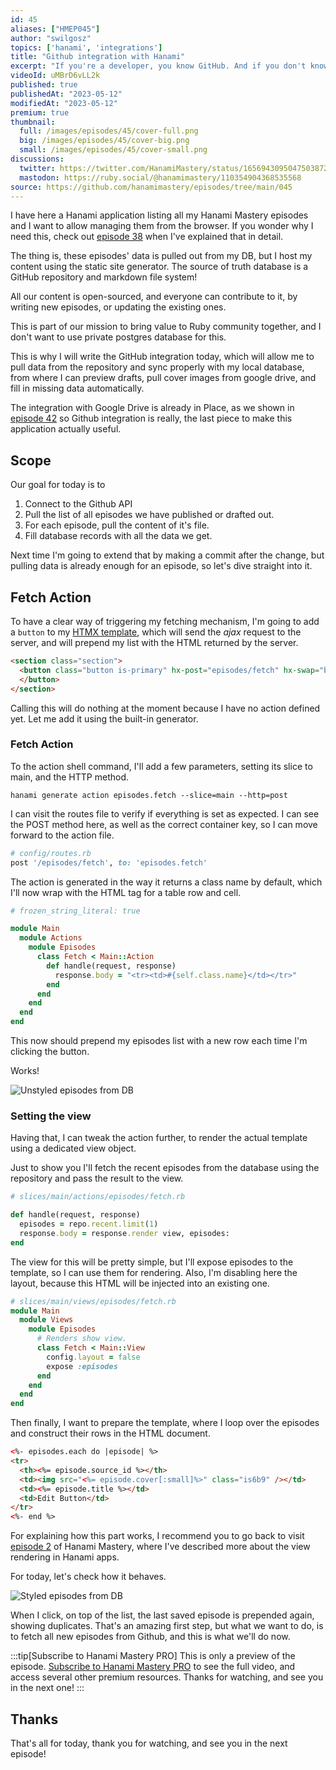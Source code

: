 ```yaml
---
id: 45
aliases: ["HMEP045"]
author: "swilgosz"
topics: ['hanami', 'integrations']
title: "Github integration with Hanami"
excerpt: "If you're a developer, you know GitHub. And if you don't know Hanami, you definitely should. In this episode, I'll show you how to make them both to know each other."
videoId: uMBrD6vLL2k
published: true
publishedAt: "2023-05-12"
modifiedAt: "2023-05-12"
premium: true
thumbnail:
  full: /images/episodes/45/cover-full.png
  big: /images/episodes/45/cover-big.png
  small: /images/episodes/45/cover-small.png
discussions:
  twitter: https://twitter.com/HanamiMastery/status/1656943095047503872
  mastodon: https://ruby.social/@hanamimastery/110354904368535568
source: https://github.com/hanamimastery/episodes/tree/main/045
---
```

I have here a Hanami application listing all my Hanami Mastery episodes and I want to allow managing them from the browser. If you wonder why I need this, check out [episode 38](/episodes/38-hanami-mastery-app) when I've explained that in detail.

The thing is, these episodes' data is pulled out from my DB, but I host my content using the static site generator. The source of truth database is a GitHub repository and markdown file system!

All our content is open-sourced, and everyone can contribute to it, by writing new episodes, or updating the existing ones.

This is part of our mission to bring value to Ruby community together, and I don't want to use private postgres database for this.

This is why I will write the GitHub integration today, which will allow me to pull data from the repository and sync properly with my local database, from where I can preview drafts, pull cover images from google drive, and fill in missing data automatically.

The integration with Google Drive is already in Place, as we shown in [episode 42](43-connect-with-google-drive.md) so Github integration is really, the last piece to make this application actually useful.

## Scope

Our goal for today is to
1. Connect to the Github API
2. Pull the list of all episodes we have published or drafted out.
3. For each episode, pull the content of it's file.
4. Fill database records with all the data we get.

Next time I'm going to extend that by making a commit after the change, but pulling data is already enough for an episode, so let's dive straight into it.

## Fetch Action

To have a clear way of triggering my fetching mechanism, I'm going to add a `button` to my [HTMX template](https://htmx.org/), which will send the *ajax* request to the server, and will prepend my list with the HTML returned by the server.

```html
<section class="section">
  <button class="button is-primary" hx-post="episodes/fetch" hx-swap="beforebegin" hx-target="#recent-episodes">Fetch drafts
  </button>
</section>
```

Calling this will do nothing at the moment because I have no action defined yet. Let me add it using the built-in generator.

### Fetch Action

To the action shell command, I'll add a few parameters, setting its slice to main, and the HTTP method.

```shell
hanami generate action episodes.fetch --slice=main --http=post
```

I can visit the routes file to verify if everything is set as expected. I can see the POST method here, as well as the correct container key, so I can move forward to the action file.

```ruby
# config/routes.rb
post '/episodes/fetch', to: 'episodes.fetch'
```

The action is generated in the way it returns a class name by default, which I'll now wrap with the HTML tag for a table row and cell.

```ruby
# frozen_string_literal: true

module Main
  module Actions
    module Episodes
      class Fetch < Main::Action
        def handle(request, response)
          response.body = "<tr><td>#{self.class.name}</td></tr>"
        end
      end
    end
  end
end
```

This now should prepend my episodes list with a new row each time I'm clicking the button.

Works!

![Unstyled episodes from DB](/images/episodes/45/episodes-list-unstyled.png)

### Setting the view

Having that, I can tweak the action further, to render the actual template using a dedicated view object.

Just to show you I'll fetch the recent episodes from the database using the repository and pass the result to the view.

```ruby
# slices/main/actions/episodes/fetch.rb

def handle(request, response)
  episodes = repo.recent.limit(1)
  response.body = response.render view, episodes:
end
```

The view for this will be pretty simple, but I'll expose episodes to the template, so I can use them for rendering. Also, I'm disabling here the layout, because this HTML will be injected into an existing one.

```ruby
# slices/main/views/episodes/fetch.rb
module Main
  module Views
    module Episodes
      # Renders show view.
      class Fetch < Main::View
        config.layout = false
        expose :episodes
      end
    end
  end
end

```

Then finally, I want to prepare the template, where I loop over the episodes and construct their rows in the HTML document.

```html
<%- episodes.each do |episode| %>
<tr>
  <th><%= episode.source_id %></th>
  <td><img src="<%= episode.cover[:small]%>" class="is6b9" /></td>
  <td><%= episode.title %></td>
  <td>Edit Button</td>
</tr>
<%- end %>
```

For explaining how this part works, I recommend you to go back to visit [episode 2](/episodes/2-listing-articles-with-hanami-view) of Hanami Mastery, where I've described more about the view rendering in Hanami apps.

For today, let's check how it behaves.

![Styled episodes from DB](/images/episodes/45/episodes-list-styled.png)

When I click, on top of the list, the last saved episode is prepended again, showing duplicates. That's an amazing first step, but what we want to do, is to fetch all new episodes from Github, and this is what we'll do now.

:::tip[Subscribe to Hanami Mastery PRO]
This is only a preview of the episode. [Subscribe to Hanami Mastery PRO](https://pro.hanamimastery.com/hanami-mastery-pro) to see the full video, and access several other premium resources. Thanks for watching, and see you in the next one!
:::

## Thanks

That's all for today, thank you for watching, and see you in the next episode!
